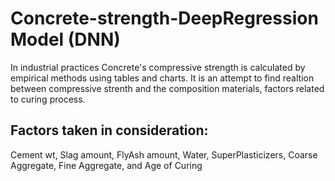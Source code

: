 # Concrete-strength-DeepRegression Model (DNN)
In industrial practices Concrete's compressive strength is calculated by empirical methods using tables and charts.
It is an attempt to find realtion between compressive strenth and the composition materials, factors related to curing process.

## Factors taken in consideration: 
Cement wt, Slag amount, FlyAsh amount, Water, SuperPlasticizers, Coarse Aggregate, Fine Aggregate, and Age of Curing

